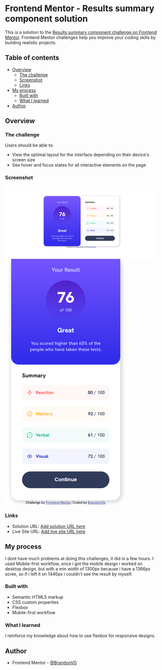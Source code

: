 # Frontend Mentor - Results summary component solution

This is a solution to the [Results summary component challenge on Frontend Mentor](https://www.frontendmentor.io/challenges/results-summary-component-CE_K6s0maV). Frontend Mentor challenges help you improve your coding skills by building realistic projects. 

## Table of contents

- [Overview](#overview)
  - [The challenge](#the-challenge)
  - [Screenshot](#screenshot)
  - [Links](#links)
- [My process](#my-process)
  - [Built with](#built-with)
  - [What I learned](#what-i-learned)
- [Author](#author)


## Overview

### The challenge

Users should be able to:

- View the optimal layout for the interface depending on their device's screen size
- See hover and focus states for all interactive elements on the page

### Screenshot

![](./Captura%20de%20pantalla%202023-05-27%20175534.png)
![](./FireShot%20Pro%20Webpage%20Capture%20013%20-%20'Frontend%20Mentor%20I%20Results%20summary%20component'%20-%20127.0.0.1.png)

### Links

- Solution URL: [Add solution URL here](https://github.com/BrandonVG/frontend-mentor-challenges-BrandonVG/blob/master/results-summary-component-main/)
- Live Site URL: [Add live site URL here](https://brandonvg.github.io/frontend-mentor-challenges-BrandonVG/results-summary-component-main/)

## My process
I dont have much problems at doing this challenges, it did in a few hours.
I used Mobile-first workflow, once i got the mobile design i worked on desktop design, but with a min width of 1300px because i have a 1366px scree, so if i left it on 1440px i couldn't see the result by myself.
### Built with

- Semantic HTML5 markup
- CSS custom properties
- Flexbox
- Mobile-first workflow

### What I learned

I reinforce my knowledge about how to use flexbox for responsive designs.
## Author

- Frontend Mentor - [@BrandonVG](https://www.frontendmentor.io/profile/BrandonVG)
